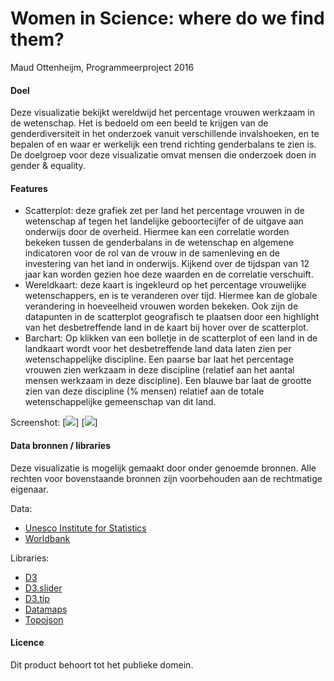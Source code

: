 # Women in Science: where do we find them?
Maud Ottenheijm, Programmeerproject 2016

#### Doel

Deze visualizatie bekijkt wereldwijd het percentage vrouwen werkzaam in de wetenschap. Het is bedoeld om een beeld te krijgen van de genderdiversiteit in het onderzoek vanuit verschillende invalshoeken, en te bepalen of en waar er werkelijk een trend richting genderbalans te zien is. 
De doelgroep voor deze visualizatie omvat mensen die onderzoek doen in gender & equality.

#### Features
- Scatterplot: deze grafiek zet per land het percentage vrouwen in de wetenschap af tegen het landelijke geboortecijfer of de uitgave aan onderwijs door de overheid. Hiermee kan een correlatie worden bekeken tussen de genderbalans in de wetenschap en algemene indicatoren voor de rol van de vrouw in de samenleving en de investering van het land in onderwijs. Kijkend over de tijdspan van 12 jaar kan worden gezien hoe deze waarden en de correlatie verschuift.
- Wereldkaart: deze kaart is ingekleurd op het percentage vrouwelijke wetenschappers, en is te veranderen over tijd. Hiermee kan de globale verandering in hoeveelheid vrouwen worden bekeken. Ook zijn de datapunten in de scatterplot geografisch te plaatsen door een highlight van het desbetreffende land in de kaart bij hover over de scatterplot.
- Barchart: Op klikken van een bolletje in de scatterplot of een land in de landkaart wordt voor het desbetreffende land data laten zien per wetenschappelijke discipline. Een paarse bar laat het percentage vrouwen zien werkzaam in deze discipline (relatief aan het aantal mensen werkzaam in deze discipline). Een blauwe bar laat de grootte zien van deze discipline (% mensen) relatief aan de totale wetenschappelijke gemeenschap van dit land.

Screenshot:
[![](docs/screen_shot_top)]
[![](docs/screen_shot_bottom)]

#### Data bronnen / libraries
Deze visualizatie is mogelijk gemaakt door onder genoemde bronnen. Alle rechten voor bovenstaande bronnen zijn voorbehouden aan de rechtmatige eigenaar.

Data:
- [Unesco Institute for Statistics](http://www.uis.unesco.org/ScienceTechnology/Pages/gender-and-science.aspx)
- [Worldbank](http://www.worldbank.org)

Libraries:
- [D3](http://d3js.org)
- [D3.slider](https://github.com/MasterMaps/d3-slider)
- [D3.tip](https://github.com/Caged/d3-tip)
- [Datamaps](http://datamaps.github.io/)
- [Topojson](https://github.com/mbostock/topojson)

#### Licence
Dit product behoort tot het publieke domein.
